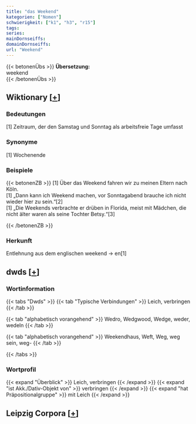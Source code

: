 ```yaml
---
title: "das Weekend"
kategorien: ["Nomen"]
schwierigkeit: ["k1", "h3", "r15"]
tags:
series:
mainDornseiffs:
domainDornseiffs:
url: "Weekend"
---
```


{{< betonenÜbs >}}
**Übersetzung:**  
weekend  
{{< /betonenÜbs >}}

## Wiktionary [[+](https://de.wiktionary.org/wiki/Weekend)]

### Bedeutungen
[1] Zeitraum, der den Samstag und Sonntag als arbeitsfreie Tage umfasst  

### Synonyme
[1] Wochenende  

### Beispiele
{{< betonenZB >}}
[1] Über das Weekend fahren wir zu meinen Eltern nach Köln.  
[1] „Dann kann ich Weekend machen, vor Sonntagabend brauche ich nicht wieder hier zu sein.“[2]  
[1] „Die Weekends verbrachte er drüben in Florida, meist mit Mädchen, die nicht älter waren als seine Tochter Betsy.“[3]  

{{< /betonenZB >}}
### Herkunft
Entlehnung aus dem englischen weekend → en[1]  



## dwds [[+](https://www.dwds.de/wb/Weekend)]

### Wortinformation
{{< tabs "Dwds" >}}
{{< tab "Typische Verbindungen" >}}
Leich, verbringen
{{< /tab >}}

{{< tab "alphabetisch vorangehend" >}}
Wedro, Wedgwood, Wedge, weder, wedeln
{{< /tab >}}

{{< tab "alphabetisch vorangehend" >}}
Weekendhaus, Weft, Weg, weg sein, weg-
{{< /tab >}}

{{< /tabs >}}

### Wortprofil
{{< expand "Überblick" >}} Leich, verbringen {{< /expand >}}
{{< expand "ist Akk./Dativ-Objekt von" >}} verbringen {{< /expand >}}
{{< expand "hat Präpositionalgruppe" >}} mit Leich {{< /expand >}}

## Leipzig Corpora [[+](https://corpora.uni-leipzig.de/en/res?word=Weekend&corpusId=deu_newscrawl-public_2018)]

